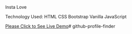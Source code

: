 Insta Love


Technology Used:
HTML
CSS
Bootstrap
Vanilla JavaScript

<a href="https://rayetun.github.io/insta-love/" rel="nofollow" target="_blank">Please Click to See Live Demo</a># github-profile-finder

